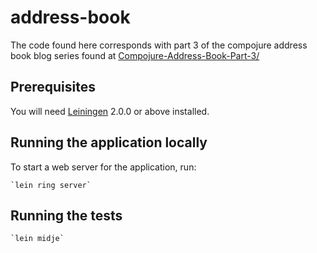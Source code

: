 # address-book

The code found here corresponds with part 3 of the compojure address book
blog series found at [Compojure-Address-Book-Part-3/](www.jarrodctaylor.com/posts/Compojure-Address-Book-Part-3/)

## Prerequisites

You will need [Leiningen][] 2.0.0 or above installed.

[leiningen]: https://github.com/technomancy/leiningen

## Running the application locally

To start a web server for the application, run:

    `lein ring server`

## Running the tests

    `lein midje`
